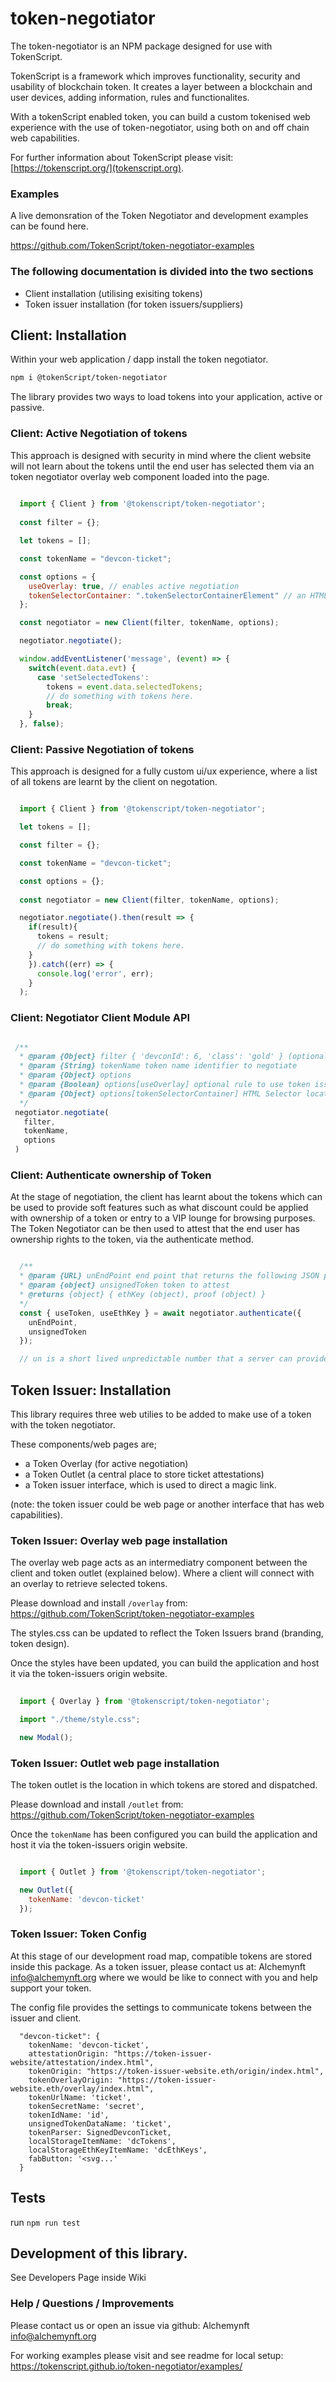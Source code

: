 # token-negotiator

The token-negotiator is an NPM package designed for use with TokenScript. 

TokenScript is a framework which improves functionality, security and usability of blockchain token. It creates a layer between a blockchain and user devices, adding information, rules and functionalites.

With a tokenScript enabled token, you can build a custom tokenised web experience with the use of token-negotiator, using both on and off chain web capabilities.

For further information about TokenScript please visit: [https://tokenscript.org/](tokenscript.org).

### Examples

A live demonsration of the Token Negotiator and development examples can be found here.

https://github.com/TokenScript/token-negotiator-examples

### The following documentation is divided into the two sections

- Client installation (utilising exisiting tokens)
- Token issuer installation (for token issuers/suppliers)

## Client: Installation

Within your web application / dapp install the token negotiator.

```sh
npm i @tokenScript/token-negotiator
```

The library provides two ways to load tokens into your application, active or passive. 

### Client: Active Negotiation of tokens

This approach is designed with security in mind where the client website will not learn about the tokens
until the end user has selected them via an token negotiator overlay web component loaded into the page.

```javascript
  
  import { Client } from '@tokenscript/token-negotiator';
  
  const filter = {};

  let tokens = [];

  const tokenName = "devcon-ticket";

  const options = { 
    useOverlay: true, // enables active negotiation
    tokenSelectorContainer: ".tokenSelectorContainerElement" // an HTML container element for the overlay to load within
  };

  const negotiator = new Client(filter, tokenName, options);

  negotiator.negotiate();

  window.addEventListener('message', (event) => {
    switch(event.data.evt) {
      case 'setSelectedTokens':
        tokens = event.data.selectedTokens;
        // do something with tokens here.
        break;
    }
  }, false);
```
### Client: Passive Negotiation of tokens

This approach is designed for a fully custom ui/ux experience, where a list of all tokens are learnt by the client on negotation. 

````javascript

  import { Client } from '@tokenscript/token-negotiator';

  let tokens = [];

  const filter = {};

  const tokenName = "devcon-ticket";

  const options = {};
  
  const negotiator = new Client(filter, tokenName, options);

  negotiator.negotiate().then(result => {
    if(result){
      tokens = result;
      // do something with tokens here.
    }
    }).catch((err) => {
      console.log('error', err);
    }
  );

````

### Client: Negotiator Client Module API

````javascript

 /**
  * @param {Object} filter { 'devconId': 6, 'class': 'gold' } (optional rule to fiter tokens by keys and values - this acts as a simple filter where you cannot at this time filter many from the same key).
  * @param {String} tokenName token name identifier to negotiate 
  * @param {Object} options
  * @param {Boolean} options[useOverlay] optional rule to use token issuer overlay
  * @param {Object} options[tokenSelectorContainer] HTML Selector location to inject token issuer overlay when use overlay is set as true
  */
 negotiator.negotiate(
   filter,
   tokenName,
   options
 )

````
### Client: Authenticate ownership of Token

At the stage of negotiation, the client has learnt about the tokens which can be used to provide soft features such as
what discount could be applied with ownership of a token or entry to a VIP lounge for browsing purposes. The Token Negotiator can be then used to attest that the end user has ownership rights to the token, via the authenticate method.

```javascript

  /**
  * @param {URL} unEndPoint end point that returns the following JSON payload { un: number, expiry: date } 
  * @param {object} unsignedToken token to attest
  * @returns {object} { ethKey (object), proof (object) }
  */
  const { useToken, useEthKey } = await negotiator.authenticate({ 
    unEndPoint, 
    unsignedToken 
  });

  // un is a short lived unpredictable number that a server can provide towards the authenticated use of a token.

```

## Token Issuer: Installation 

This library requires three web utilies to be added to make use of a token with the token negotiator. 

These components/web pages are;

- a Token Overlay (for active negotiation)
- a Token Outlet (a central place to store ticket attestations)
- a Token issuer interface, which is used to direct a magic link.

(note: the token issuer could be web page or another interface that has web capabilities).

### Token Issuer: Overlay web page installation

The overlay web page acts as an intermediatry component between the client and token outlet (explained below). Where a client will connect with an overlay to retrieve selected tokens.

Please download and install `/overlay` from:
https://github.com/TokenScript/token-negotiator-examples

The styles.css can be updated to reflect the Token Issuers brand (branding, token design).

Once the styles have been updated, you can build the application and host it via the token-issuers origin website. 

````javascript
  
  import { Overlay } from '@tokenscript/token-negotiator';

  import "./theme/style.css";

  new Modal();

````

### Token Issuer: Outlet web page installation 

The token outlet is the location in which tokens are stored and dispatched. 

Please download and install `/outlet` from:
https://github.com/TokenScript/token-negotiator-examples

Once the `tokenName` has been configured you can build the application and host it via the token-issuers origin website. 
 
````javascript

  import { Outlet } from '@tokenscript/token-negotiator';

  new Outlet({
    tokenName: 'devcon-ticket'
  });

````

### Token Issuer: Token Config

At this stage of our development road map, compatible tokens are stored inside this package. As a token issuer, please contact us at: Alchemynft <info@alchemynft.org>
where we would be like to connect with you and help support your token.

The config file provides the settings to communicate tokens between the issuer and client.

````
  "devcon-ticket": {
    tokenName: 'devcon-ticket',
    attestationOrigin: "https://token-issuer-website/attestation/index.html",
    tokenOrigin: "https://token-issuer-website.eth/origin/index.html",
    tokenOverlayOrigin: "https://token-issuer-website.eth/overlay/index.html",
    tokenUrlName: 'ticket',
    tokenSecretName: 'secret',
    tokenIdName: 'id',
    unsignedTokenDataName: 'ticket',
    tokenParser: SignedDevconTicket,
    localStorageItemName: 'dcTokens',
    localStorageEthKeyItemName: 'dcEthKeys',
    fabButton: '<svg...'
  }
````

## Tests

run `npm run test`

## Development of this library.

See Developers Page inside Wiki

### Help / Questions / Improvements

Please contact us or open an issue via github:
Alchemynft <info@alchemynft.org>

For working examples please visit and see readme for local setup:
https://tokenscript.github.io/token-negotiator/examples/

